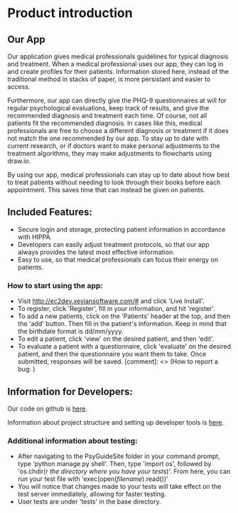 # Product introduction

## Our App
Our application gives medical professionals guidelines for typical diagnosis and treatment. When a medical professional uses our app, they can log in and create profiles for their patients. Information stored here, instead of the traditional method in stacks of paper, is more persistant and easier to access. 

Furthermore, our app can directly give the PHQ-9 questionnaires at will for regular psychological evaluations, keep track of results, and give the recommended diagnosis and treatment each time. Of course, not all patients fit the recommended diagnosis. In cases like this, medical professionals are free to choose a different diagnosis or treatment if it does not match the one recommended by our app. To stay up to date with current research, or if doctors want to make personal adjustments to the treatment algorithms, they may make adjustments to flowcharts using draw.io. 

By using our app, medical professionals can stay up to date about how best to treat patients without needing to look through their books before each appointment. This saves time that can instead be given on patients.

## Included Features:
- Secure login and storage, protecting patient information in accordance with HIPPA.
- Developers can easily adjust treatment protocols, so that our app always provides the latest most effective information. 
- Easy to use, so that medical professionals can focus their energy on patients. 

### How to start using the app: 
- Visit http://ec2dev.xeviansoftware.com/# and click 'Live Install'.
- To register, click 'Register', fill in your information, and hit 'register'. 
- To add a new patients, click on the 'Patients' header at the top, and then the 'add' button. Then fill in the patient's information. Keep in mind that the birthdate format is dd/mm/yyyy. 
- To edit a patient, click 'view' on the desired patient, and then 'edit'. 
- To evaluate a patient with a questionnaire, click 'evaluate' on the desired patient, and then the questionnaire you want them to take. Once submitted, responses will be saved. 
[comment]: <> (How to report a bug: )

## Information for Developers:
Our code on github is [here](https://github.com/friday-the-13th/Front-end).

Information about project structure and setting up developer tools is [here](http://ec2dev.xeviansoftware.com/devinfo.html).
### Additional information about testing: 
- After navigating to the PsyGuideSite folder in your command prompt, type 'python manage.py shell'. Then, type 'import os', followed by 'os.chdir(r *the directory where you have your tests*)'. From here, you can run your test file with 'exec(open(*filename*).read())'
- You will notice that changes made to your tests will take effect on the test server immediately, allowing for faster testing. 
- User tests are under 'tests' in the base directory. 
